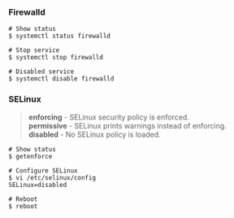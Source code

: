 ### Firewalld
```shell
# Show status
$ systemctl status firewalld

# Stop service
$ systemctl stop firewalld

# Disabled service
$ systemctl disable firewalld
```

### SELinux
>**enforcing** - SELinux security policy is enforced.<br>
>**permissive** - SELinux prints warnings instead of enforcing.<br>
>**disabled** - No SELinux policy is loaded.
``` shell
# Show status
$ getenforce

# Configure SELinux
$ vi /etc/selinux/config
SELinux=disabled

# Reboot
$ reboot
